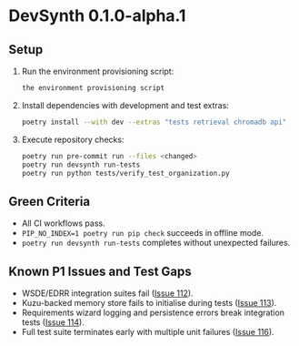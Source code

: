 # DevSynth 0.1.0-alpha.1

## Setup

1. Run the environment provisioning script:
   ```bash
   the environment provisioning script
   ```
2. Install dependencies with development and test extras:
   ```bash
   poetry install --with dev --extras "tests retrieval chromadb api"
   ```
3. Execute repository checks:
   ```bash
   poetry run pre-commit run --files <changed>
   poetry run devsynth run-tests
   poetry run python tests/verify_test_organization.py
   ```

## Green Criteria

- All CI workflows pass.
- `PIP_NO_INDEX=1 poetry run pip check` succeeds in offline mode.
- `poetry run devsynth run-tests` completes without unexpected failures.

## Known P1 Issues and Test Gaps

- WSDE/EDRR integration suites fail ([Issue 112](../../issues/112.md)).
- Kuzu-backed memory store fails to initialise during tests ([Issue 113](../../issues/113.md)).
- Requirements wizard logging and persistence errors break integration tests ([Issue 114](../../issues/114.md)).
- Full test suite terminates early with multiple unit failures ([Issue 116](../../issues/116.md)).
